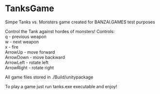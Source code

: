 # TanksGame
Simpe Tanks vs. Monsters game created for BANZAI.GAMES test purposes

Control the Tank against hordes of monsters!
Controls:  
q - previous weapon  
w - next weapon  
x - fire  
ArrowUp - move forward  
ArrowDown - move backward  
ArrowLeft - rotate left  
ArrowRight - rotate right  

All game files stored in ./Build/unitypackage

To play a game just run tanks.exe executable and enjoy!
